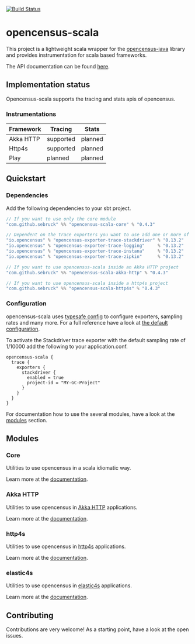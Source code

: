 [![Build Status](https://travis-ci.org/Sebruck/opencensus-scala.svg?branch=master)](https://travis-ci.org/Sebruck/opencensus-scala)
# opencensus-scala
This project is a lightweight scala wrapper for the 
[opencensus-java](https://github.com/census-instrumentation/opencensus-java) library 
and provides instrumentation for scala based frameworks.

The API documentation can be found [here](https://sebruck.github.io/opencensus-scala/).

## Implementation status

Opencensus-scala supports the tracing and stats apis of opencensus.

### Instrumentations
|Framework|Tracing    |Stats    |
|---------|-----------|---------|
|Akka HTTP|supported  |planned  |
|Http4s   |supported  |planned  |
|Play     |planned    |planned  |


## Quickstart
### Dependencies
Add the following dependencies to your sbt project.

```scala
// If you want to use only the core module
"com.github.sebruck" %% "opencensus-scala-core" % "0.4.3" 

// Dependent on the trace exporters you want to use add one or more of the following
"io.opencensus" % "opencensus-exporter-trace-stackdriver" % "0.13.2"
"io.opencensus" % "opencensus-exporter-trace-logging"     % "0.13.2"
"io.opencensus" % "opencensus-exporter-trace-instana"     % "0.13.2"
"io.opencensus" % "opencensus-exporter-trace-zipkin"      % "0.13.2"

// If you want to use opencensus-scala inside an Akka HTTP project 
"com.github.sebruck" %% "opencensus-scala-akka-http" % "0.4.3" 

// If you want to use opencensus-scala inside a http4s project 
"com.github.sebruck" %% "opencensus-scala-http4s" % "0.4.3" 
```

### Configuration
opencensus-scala uses [typesafe config](https://github.com/lightbend/config) to configure exporters,
sampling rates and many more. For a full reference have a look at 
[the default configuration](core/src/main/resources/reference.conf).

To activate the Stackdriver trace exporter with the default sampling rate of 1/10000 add the following 
to your application.conf.
```
opencensus-scala {
  trace {
    exporters {
      stackdriver {
        enabled = true 
        project-id = "MY-GC-Project"
      }
    }
  }
}
```

For documentation how to use the several modules, have a look at the [modules](#modules) section.

## Modules

### Core
Utilities to use opencensus in a scala idiomatic way.

Learn more at the [documentation](core/README.md).

### Akka HTTP
Utilities to use opencensus in [Akka HTTP](https://github.com/akka/akka-http) applications. 

Learn more at the [documentation](akka-http/README.md).

### http4s 
Utilities to use opencensus in [http4s](https://github.com/http4s/http4s) applications. 

Learn more at the [documentation](http4s/README.md).

### elastic4s 
Utilities to use opencensus in [elastic4s](https://github.com/sksamuel/elastic4s) applications. 

Learn more at the [documentation](elastic4s/README.md).

## Contributing
Contributions are very welcome! As a starting point, have a look at the open issues. 
